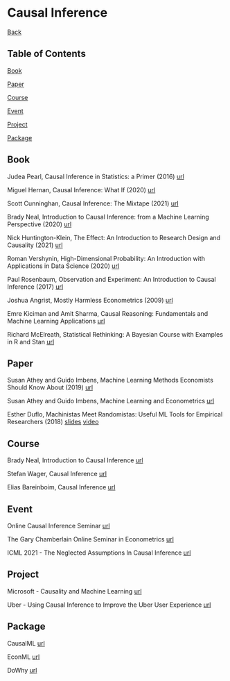 # Causal Inference

[Back](index.md)

## Table of Contents

[Book](#book)

[Paper](#paper)

[Course](#course)

[Event](#event)

[Project](#project)

[Package](#package)

## Book

Judea Pearl, Causal Inference in Statistics: a Primer (2016) [url](http://bayes.cs.ucla.edu/PRIMER/)

Miguel Hernan, Causal Inference: What If (2020) [url](https://www.hsph.harvard.edu/miguel-hernan/causal-inference-book/)

Scott Cunninghan, Causal Inference: The Mixtape (2021) [url](https://mixtape.scunning.com/index.html)

Brady Neal, Introduction to Causal Inference: from a Machine Learning Perspective (2020) [url](https://www.bradyneal.com/causal-inference-course)

Nick Huntington-Klein, The Effect: An Introduction to Research Design and Causality (2021) [url](https://nickchk.com/causalitybook.html)

Roman Vershynin, High-Dimensional Probability: An Introduction with Applications in Data Science (2020) [url](https://www.math.uci.edu/~rvershyn/papers/HDP-book/HDP-book.html)

Paul Rosenbaum, Observation and Experiment: An Introduction to Causal Inference (2017) [url](http://www-stat.wharton.upenn.edu/~rosenbap/index.html)

Joshua Angrist, Mostly Harmless Econometrics (2009) [url](http://www.mostlyharmlesseconometrics.com/)

Emre Kiciman and Amit Sharma, Causal Reasoning: Fundamentals and Machine Learning Applications [url](https://causalinference.gitlab.io/)

Richard McElreath, Statistical Rethinking: A Bayesian Course with Examples in R and Stan [url](https://xcelab.net/rm/statistical-rethinking/)

## Paper

Susan Athey and Guido Imbens, Machine Learning Methods Economists Should Know About (2019) [url](https://arxiv.org/abs/1903.10075)

Susan Athey and Guido Imbens, Machine Learning and Econometrics [url](https://www.aeaweb.org/conference/cont-ed/2018-webcasts)

Esther Duflo, Machinistas Meet Randomistas: Useful ML Tools for Empirical Researchers (2018) [slides](https://www.nber.org/conferences/si-2018-development-economics) [video](https://www.nber.org/lecture/machinistas-meet-randomistas-useful-ml-tools-empirical-researchers)

## Course

Brady Neal, Introduction to Causal Inference [url](https://www.bradyneal.com/causal-inference-course)

Stefan Wager, Causal Inference [url](https://web.stanford.edu/~swager/teaching.html)

Elias Bareinboim, Causal Inference [url](https://causalai.net/)

## Event

Online Causal Inference Seminar [url](https://sites.google.com/view/ocis/home)

The Gary Chamberlain Online Seminar in Econometrics [url](https://sites.google.com/view/chamberlainseminar/home)

ICML 2021 - The Neglected Assumptions In Causal Inference [url](https://sites.google.com/view/naci2021/)

## Project

Microsoft - Causality and Machine Learning [url](https://www.microsoft.com/en-us/research/group/causal-inference/)

Uber - Using Causal Inference to Improve the Uber User Experience [url](https://eng.uber.com/causal-inference-at-uber/)

## Package

CausalML [url](https://github.com/uber/causalml)

EconML [url](https://github.com/microsoft/EconML)

DoWhy [url](https://github.com/microsoft/dowhy)
